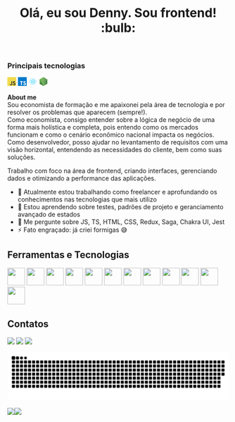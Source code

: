 <h1 align="center">Olá, eu sou Denny. Sou frontend! :bulb:</h1>

<br />

### Principais tecnologias

<code><img height="20" alt="javascript" src="https://raw.githubusercontent.com/github/explore/80688e429a7d4ef2fca1e82350fe8e3517d3494d/topics/javascript/javascript.png"></code>
<code><img height="20" alt="typescript" src="https://raw.githubusercontent.com/github/explore/80688e429a7d4ef2fca1e82350fe8e3517d3494d/topics/typescript/typescript.png"></code>
<code><img height="20" alt="react" src="https://raw.githubusercontent.com/github/explore/80688e429a7d4ef2fca1e82350fe8e3517d3494d/topics/react/react.png"></code>
<code><img height="20" alt="nodejs" src="https://raw.githubusercontent.com/github/explore/80688e429a7d4ef2fca1e82350fe8e3517d3494d/topics/nodejs/nodejs.png"></code>  
</code>  

**About me**
<br />
Sou economista de formação e me apaixonei pela área de tecnologia e por resolver os problemas que aparecem (sempre!).   
Como economista, consigo entender sobre a lógica de negócio de uma forma mais holística e completa, pois entendo como os mercados funcionam e como o cenário econômico nacional impacta os negócios. Como desenvolvedor, posso ajudar no levantamento de requisitos com uma visão horizontal, entendendo as necessidades do cliente, bem como suas soluções.

Trabalho com foco na área de frontend, criando interfaces, gerenciando dados e otimizando a performance das aplicações. 

- 🔭 Atualmente estou trabalhando como freelancer e aprofundando os conhecimentos nas tecnologias que mais utilizo
- 🌱 Estou aprendendo sobre testes, padrões de projeto e geranciamento avançado de estados
- 💬 Me pergunte sobre JS, TS, HTML, CSS, Redux, Saga, Chakra UI, Jest
- ⚡ Fato engraçado: já criei formigas :sweat_smile:

## Ferramentas e Tecnologias
<div style={{display: "flex", justifyContent: "center", gap: "16px"}}>
  <img src="https://cdn.jsdelivr.net/gh/devicons/devicon/icons/git/git-original.svg" width="40" height="40"/>
  <img src="https://cdn.jsdelivr.net/gh/devicons/devicon/icons/react/react-original.svg" width="40" height="40" />
  <img src="https://cdn.jsdelivr.net/gh/devicons/devicon/icons/html5/html5-original.svg" width="40" height="40" />
  <img src="https://cdn.jsdelivr.net/gh/devicons/devicon/icons/css3/css3-original.svg"  width="40" height="40"/>
  <img src="https://cdn.jsdelivr.net/gh/devicons/devicon/icons/redux/redux-original.svg"  width="40" height="40"/>
  <img src="https://cdn.jsdelivr.net/gh/devicons/devicon/icons/typescript/typescript-original.svg"  width="40" height="40"/>
  <img src="https://cdn.jsdelivr.net/gh/devicons/devicon/icons/materialui/materialui-original.svg"  width="40" height="40"/>
  <img src="https://cdn.jsdelivr.net/gh/devicons/devicon/icons/sass/sass-original.svg" width="40" height="40"/>
  <img src="https://cdn.jsdelivr.net/gh/devicons/devicon/icons/javascript/javascript-original.svg"  width="40" height="40"/>
  <img src="https://cdn.jsdelivr.net/gh/devicons/devicon/icons/jest/jest-plain.svg"  width="40" height="40"/>
  <img src="https://cdn.jsdelivr.net/gh/devicons/devicon/icons/java/java-original.svg" width="40" height="40"/>
  <img src="https://cdn.jsdelivr.net/gh/devicons/devicon/icons/nodejs/nodejs-original-wordmark.svg" width="40" height="40"/>
</div>

## Contatos

<div style={{display: "flex", justifyContent: "center", gap: "16px"}}>
  <a href="https://instagram.com/denny_prp/" target="_blank"><img src="https://img.shields.io/badge/-Instagram-%23E4405F?style=for-the-badge&logo=instagram&logoColor=white" target="_blank"></a>
  <a href = "mailto:denny.ribeiro@outlook.com"><img src="https://img.shields.io/badge/Gmail-D14836?style=for-the-badge&logo=gmail&logoColor=white" target="_blank"></a>
  <a href="https://www.linkedin.com/in/denny-ribeiro" target="_blank"><img src="https://img.shields.io/badge/-LinkedIn-%230077B5?style=for-the-badge&logo=linkedin&logoColor=white" target="_blank"></a>   
</div>

![Snake animation](https://github.com/hulluxhd/hulluxhd/blob/output/github-contribution-grid-snake.svg)

<div>
  <a href="https://github.com/hulluxhd"><img height="180em" src="https://github-readme-stats.vercel.app/api/top-langs/?username=hulluxhd&layout=compact&langs_count=7&theme=dracula"/><img height="180em" src="https://github-readme-stats.vercel.app/api?username=hulluxhd&show_icons=true&theme=dracula&include_all_commits=true&count_private=true"/>
</div>
          
